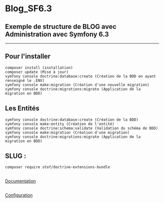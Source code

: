 # Blog_SF6.3

## Exemple de structure de BLOG avec Administration avec Symfony 6.3

***

## Pour l'installer
```
composer install (installation)
composer update (Mise à jour)
symfony console doctrine:database:create (Création de la BDD en ayant renseigné le .ENV)
symfony console make:migration (Création d'une nouvelle migration)
symfony console doctrine:migrations:migrate (Application de la migration en BDD)
```

## Les Entités
```
symfony console doctrine:database:create (Création de la BDD)
symfony console make:entity (Création de l'entité)
symfony console doctrine:schema:validate (Validation du schéma de BDD)
symfony console make:migration (Création d'une migration)
symfony console doctrine:migrations:migrate (Application de la migration en BDD)
```

## SLUG :
```
composer require stof/doctrine-extensions-bundle
```
##
[Documentation](https://symfony.com/bundles/StofDoctrineExtensionsBundle/current/index.html)
##
[Configuration](https://github.com/doctrine-extensions/DoctrineExtensions/blob/main/doc/sluggable.md)